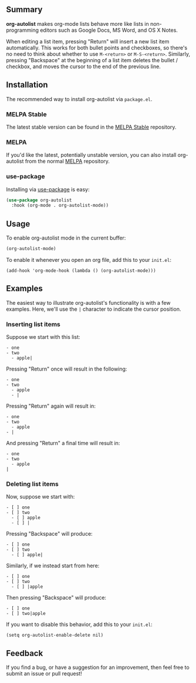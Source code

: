 ## Summary

**org-autolist** makes org-mode lists behave more like lists in non-programming editors such as Google Docs, MS Word, and OS X Notes.

When editing a list item, pressing "Return" will insert a new list item automatically. This works for both bullet points and checkboxes, so there's no need to think about whether to use `M-<return>` or `M-S-<return>`. Similarly, pressing "Backspace" at the beginning of a list item deletes the bullet / checkbox, and moves the cursor to the end of the previous line.

## Installation

The recommended way to install  org-autolist  via `package.el`.

### MELPA Stable

The latest stable version can be found in the [MELPA Stable](http://stable.melpa.org/#/org-autolist) repository.

### MELPA

If you'd like the latest, potentially unstable version, you can also install org-autolist from the normal [MELPA](http://melpa.org/#/org-autolist) repository.

### use-package

Installing via [use-package](https://github.com/jwiegley/use-package) is easy:

```el
(use-package org-autolist
  :hook (org-mode . org-autolist-mode))
```

## Usage

To enable org-autolist mode in the current buffer:

```el
(org-autolist-mode)
```

To enable it whenever you open an org file, add this to your `init.el`:

```
(add-hook 'org-mode-hook (lambda () (org-autolist-mode)))
```

## Examples

The easiest way to illustrate org-autolist's functionality is with a few examples. Here, we'll use the `|` character to indicate the cursor position.

### Inserting list items

Suppose we start with this list:

```
- one
- two
  - apple|
```

Pressing "Return" once will result in the following:

```
- one
- two
  - apple
  - |
```

Pressing "Return" again will result in:

```
- one
- two
  - apple
- |
```

And pressing "Return" a final time will result in:

```
- one
- two
  - apple
|
```

### Deleting list items

Now, suppose we start with:

```
- [ ] one
- [ ] two
  - [ ] apple
  - [ ] |
```

Pressing "Backspace" will produce:

```
- [ ] one
- [ ] two
  - [ ] apple|
```

Similarly, if we instead start from here:

```
- [ ] one
- [ ] two
  - [ ] |apple
```

Then pressing "Backspace" will produce:

```
- [ ] one
- [ ] two|apple
```

If you want to disable this behavior, add this to your `init.el`:

```elisp
(setq org-autolist-enable-delete nil)
```

## Feedback

If you find a bug, or have a suggestion for an improvement, then feel free to submit an issue or pull request!
